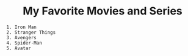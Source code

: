 <html>
  <head>
  </head>
  <body>
    <center><h1> My Favorite Movies and Series </h1></center>
    
    1. Iron Man
    2. Stranger Things
    3. Avengers
    4. Spider-Man
    5. Avatar
  </body>
  </html>
